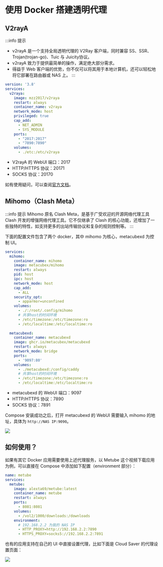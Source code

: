 # 使用 Docker 搭建透明代理

## V2rayA

:::info 提示 
- v2rayA 是一个支持全局透明代理的 V2Ray 客户端，同时兼容 SS、SSR、Trojan(trojan-go)、Tuic 与 Juicity协议。 
- v2rayA 致力于提供最简单的操作，满足绝大部分需求。
- 得益于 Web 客户端的优势，你不仅可以将其用于本地计算机，还可以轻松地将它部署在路由器或 NAS 上。
:::

```yml
version: '3.8' 
services:
  v2raya:
    image: mzz2017/v2raya
    restart: always
    container_name: v2raya
    network_mode: host 
    privileged: true 
    cap_add:  
      - NET_ADMIN
      - SYS_MODULE
    ports:
      - "2017:2017"
      - "7890:7890"
    volumes:
      - ./etc:/etc/v2raya
```

- V2rayA 的 WebUI 端口：2017
- HTTP/HTTPS 协议：20171
- SOCKS 协议：20170

如有使用疑问，可以查阅[官方文档](https://v2raya.org/)。

## Mihomo（Clash Meta）

:::info 提示
Mihomo 原名 Clash Meta，是基于广受欢迎的开源网络代理工具 Clash 开发的增强网络代理工具。它不仅继承了 Clash 的核心功能，还增加了一些独特的特性，如支持更多的出站传输协议和复杂的规则控制等。
:::

下面的配置文件包含了两个 docker，其中 mihomo 为核心，metacubexd 为控制 UI。

```yml
services:
  mihomo:
    container_name: mihomo
    image: metacubex/mihomo
    restart: always
    pid: host
    ipc: host
    network_mode: host
    cap_add:
      - ALL
    security_opt:
      - apparmor=unconfined
    volumes:
      - ./:/root/.config/mihomo
      # 共享host的时间环境
      - /etc/timezone:/etc/timezone:ro
      - /etc/localtime:/etc/localtime:ro
  
  metacubexd:
    container_name: metacubexd
    image: ghcr.io/metacubex/metacubexd
    restart: always
    network_mode: bridge
    ports:
      - '9097:80'
    volumes:
      - ./metacubexd:/config/caddy
      # 共享host的时间环境
      - /etc/timezone:/etc/timezone:ro
      - /etc/localtime:/etc/localtime:ro
```

- metacubexd 的 WebUI 端口：9097
- HTTP/HTTPS 协议：7890
- SOCKS 协议：7891

Compose 安装成功之后，打开 metacubexd 的 WebUI 需要输入 mihomo 的地址，具体为 `http://NAS IP:9090`。

![](https://img.slarker.me/wiki/20250921204348988.webp)

## 如何使用？

如果有其它 Docker 应用需要使用上述代理服务，以 Metube 这个视频下载应用为例，可以直接在 Compose 中添加如下配置（environment 部分）：

```yml
name: metube
services:
  metube:
    image: alexta69/metube:latest
    container_name: metube
    restart: always
    ports:
      - 8081:8081
    volumes:
      - /vol2/1000/downloads:/downloads
    environment:
      # 192.168.2.2 为我的 NAS IP
      - HTTP_PROXY=http://192.168.2.2:7890
      - HTTPS_PROXY=socks5://192.168.2.2:7891
```

也有的应用支持在自己的 UI 中直接设置代理，比如下面是 Cloud Saver 的代理设置页面：

![](https://img.slarker.me/wiki/20250921205543386.webp)
